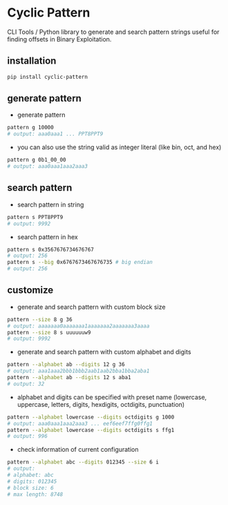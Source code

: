 # Cyclic Pattern

CLI Tools / Python library to generate and search pattern strings useful for finding offsets in Binary Exploitation.

## installation
```sh
pip install cyclic-pattern
```

## generate pattern

- generate pattern
```sh
pattern g 10000
# output: aaa0aaa1 ... PPT8PPT9
```

- you can also use the string valid as integer literal (like bin, oct, and hex)
```sh
pattern g 0b1_00_00
# output: aaa0aaa1aaa2aaa3
```

## search pattern

- search pattern in string
```sh
pattern s PPT8PPT9
# output: 9992
```

- search pattern in hex
```sh
pattern s 0x3567676734676767
# output: 256
pattern s --big 0x6767673467676735 # big endian
# output: 256
```

## customize

- generate and search pattern with custom block size
```sh
pattern --size 8 g 36
# output: aaaaaaa0aaaaaaa1aaaaaaa2aaaaaaa3aaaa
pattern --size 8 s uuuuuuw9
# output: 9992
```

- generate and search pattern with custom alphabet and digits
```sh
pattern --alphabet ab --digits 12 g 36
# output: aaa1aaa2bbb1bbb2aab1aab2bba1bba2aba1
pattern --alphabet ab --digits 12 s aba1
# output: 32
```

- alphabet and digits can be specified with preset name (lowercase, uppercase, letters, digits, hexdigits, octdigits, punctuation)
```sh
pattern --alphabet lowercase --digits octdigits g 1000
# output: aaa0aaa1aaa2aaa3 ... eef6eef7ffg0ffg1
pattern --alphabet lowercase --digits octdigits s ffg1
# output: 996
```

- check information of current configuration
```sh
pattern --alphabet abc --digits 012345 --size 6 i
# output:
# alphabet: abc
# digits: 012345
# block size: 6
# max length: 8748
```
